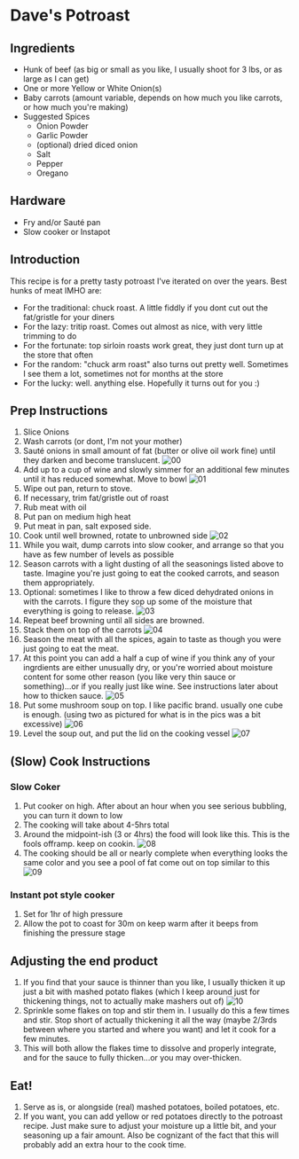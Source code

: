# Dave's Potroast

## Ingredients

- Hunk of beef (as big or small as you like, I usually shoot for 3 lbs, or as large as I can get)
- One or more Yellow or White Onion(s)
- Baby carrots (amount variable, depends on how much you like carrots, or how much you're making)
- Suggested Spices
  - Onion Powder
  - Garlic Powder
  - (optional) dried diced onion
  - Salt
  - Pepper
  - Oregano

## Hardware

- Fry and/or Sauté pan
- Slow cooker or Instapot

## Introduction

This recipe is for a pretty tasty potroast I've iterated on over the years. Best hunks of meat IMHO are:
- For the traditional: chuck roast. A little fiddly if you dont cut out the fat/gristle for your diners
- For the lazy: tritip roast. Comes out almost as nice, with very little trimming to do
- For the fortunate: top sirloin roasts work great, they just dont turn up at the store that often
- For the random: "chuck arm roast" also turns out pretty well. Sometimes I see them a lot, sometimes not for months at the store
- For the lucky: well. anything else. Hopefully it turns out for you :)

## Prep Instructions

1. Slice Onions
1. Wash carrots (or dont, I'm not your mother)
1. Sauté onions in small amount of fat (butter or olive oil work fine) until they darken and become translucent. 
![00](00-onion-start.jpg)
1. Add up to a cup of wine and slowly simmer for an additional few minutes until it has reduced somewhat. Move to bowl
![01](01-onion-end.jpg)
1. Wipe out pan, return to stove.
1. If necessary, trim fat/gristle out of roast
1. Rub meat with oil
1. Put pan on medium high heat
1. Put meat in pan, salt exposed side. 
1. Cook until well browned, rotate to unbrowned side
![02](02-meat-sear.jpg)
1. While you wait, dump carrots into slow cooker, and arrange so that you have as few number of levels as possible
1. Season carrots with a light dusting of all the seasonings listed above to taste. Imagine you're just going to eat the cooked carrots, and season them appropriately.
1. Optional: sometimes I like to throw a few diced dehydrated onions in with the carrots. I figure they sop up some of the moisture that everything is going to release.
![03](03-carrot-layer.jpg)
1. Repeat beef browning until all sides are browned.
1. Stack them on top of the carrots
![04](04-meat-layer.jpg)
1. Season the meat with all the spices, again to taste as though you were just going to eat the meat.
1. At this point you can add a half a cup of wine if you think any of your ingrdients are either unusually dry, or you're worried about moisture content for some other reason (you like very thin sauce or something)...or if you really just like wine. See instructions later about how to thicken sauce.
![05](05-season.jpg)
1. Put some mushroom soup on top. I like pacific brand. usually one cube is enough. (using two as pictured for what is in the pics was a bit excessive)
![06](06-season.jpg)
1. Level the soup out, and put the lid on the cooking vessel
![07](07-begin-cook.jpg)

## (Slow) Cook Instructions
### Slow Coker
1. Put cooker on high. After about an hour when you see serious bubbling, you can turn it down to low
1. The cooking will take about 4-5hrs total
1. Around the midpoint-ish (3 or 4hrs) the food will look like this. This is the fools offramp. keep on cookin.
![08](08-mid-cook.jpg)
1. The cooking should be all or nearly complete when everything looks the same color and you see a pool of fat come out on top similar to this
![09](09-end-cook.jpg)

### Instant pot style cooker
1. Set for 1hr of high pressure
1. Allow the pot to coast for 30m on keep warm after it beeps from finishing the pressure stage

## Adjusting the end product
1. If you find that your sauce is thinner than you like, I usually thicken it up just a bit with mashed potato flakes (which I keep around just for thickening things, not to actually make mashers out of)
![10](10-end-cook.jpg)
1. Sprinkle some flakes on top and stir them in. I usually do this a few times and stir. Stop short of actually thickening it all the way (maybe 2/3rds between where you started and where you want) and let it cook for a few minutes.
1. This will both allow the flakes time to dissolve and properly integrate, and for the sauce to fully thicken...or you may over-thicken.

## Eat!
1. Serve as is, or alongside (real) mashed potatoes, boiled potatoes, etc. 
1. If you want, you can add yellow or red potatoes directly to the potroast recipe. Just make sure to adjust your moisture up a little bit, and your seasoning up a fair amount. Also be cognizant of the fact that this will probably add an extra hour to the cook time.


